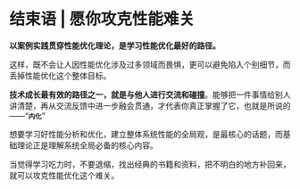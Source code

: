 # 结束语 | 愿你攻克性能难关

**以案例实践贯穿性能优化理论，是学习性能优化最好的路径。**

这样，既不会让人因性能优化涉及过多领域而畏惧，更可以避免陷入个别细节，而丢掉性能优化这个整体目标。

**技术成长最有效的路径之一，就是与他人进行交流和碰撞**。能够把一件事情给别人讲清楚，再从交流反馈中进一步融会贯通，才代表你真正掌握了它，也就是所说的——“**`内化`**”

想要学习好性能分析和优化，建立整体系统性能的全局观，是最核心的话题，而基础理论正是理解系统全局必备的核心内容。

当觉得学习吃力时，不要退缩，找出经典的书籍和资料，把不明白的地方补回来，就可以攻克性能优化这个难关。
